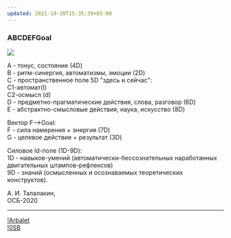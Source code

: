 ```yaml
---
updated: 2021-10-20T15:35:39+03:00
---
```


### ABCDEFGoal
![](https://telegra.ph/file/591dc1e98963a1b24f844.jpg)

A - тонус, состояние (4D)   
B - ритм-синергия, автоматизмы, эмоции (2D)   
C - пространственное поле 5D "здесь и сейчас":    
С1-автомат(l)   
С2-осмысл (d)  
D - предметно-прагматические действия, слова, разговор (6D)   
E - абстрактно-смысловые действия, наука, искусство (8D)   
 
Вектор F-->Goal:   
F - сила намерения + энергия (7D)   
G - целевое действие + результат (3D)   
 
Силовое ld-поле (1D-9D):   
1D - навыков-умений (автоматически-бессознательных наработанных двигательных штампов-рефлексов)   
9D - знаний (осмысленных и осознаваемых теоретических конструктов).  

А. И. Талалакин,   
ОСБ-2020   

***
[!Arbalet](!Arbalet.md)  
[!0SB](!0SB.md)
